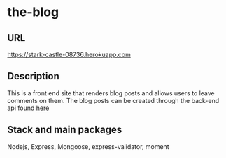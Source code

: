 # the-blog

## URL

https://stark-castle-08736.herokuapp.com

## Description

This is a front end site that renders blog posts and allows users to leave comments on them. The blog posts can be created through the back-end api found [here](https://github.com/bwettenstein/the-blog-admin)

## Stack and main packages

Nodejs, Express, Mongoose, express-validator, moment
